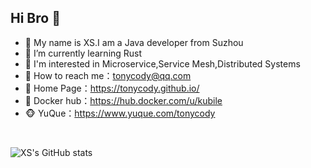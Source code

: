 
<!--
**tonycody/tonycody** is a ✨ _special_ ✨ repository because its `README.md` (this file) appears on your GitHub profile.

Here are some ideas to get you started:

- 🔭 I’m currently working on ...
- 🌱 I’m currently learning ...
- 👯 I’m looking to collaborate on ...
- 🤔 I’m looking for help with ...
- 💬 Ask me about ...
- 📫 How to reach me: ...
- 😄 Pronouns: ...
- ⚡ Fun fact: ...
-->

## Hi Bro 👋
- 🔭 My name is XS.I am a Java developer from Suzhou
- 🌱 I’m currently learning Rust
- 👯 I'm interested in Microservice,Service Mesh,Distributed Systems
- 📨 How to reach me：tonycody@qq.com
- 🏡 Home Page：https://tonycody.github.io/
- 🐳 Docker hub：https://hub.docker.com/u/kubile
- 🐵 YuQue：https://www.yuque.com/tonycody

<br/>

![XS's GitHub stats](https://github-readme-stats.vercel.app/api?username=tonycody&show_icons=true&theme=radical)
